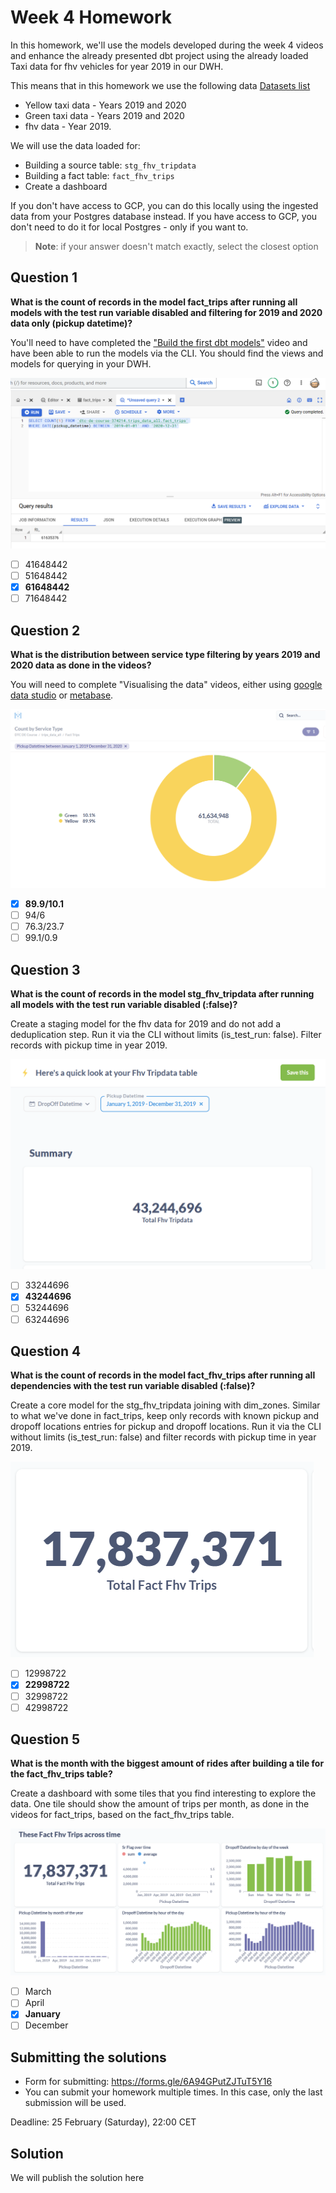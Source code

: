 # Week 4 Homework

In this homework, we'll use the models developed during the week 4 videos and enhance the already presented dbt project using the already loaded Taxi data for fhv vehicles for year 2019 in our DWH.

This means that in this homework we use the following data [Datasets list](https://github.com/DataTalksClub/nyc-tlc-data/)

* Yellow taxi data - Years 2019 and 2020
* Green taxi data - Years 2019 and 2020
* fhv data - Year 2019.

We will use the data loaded for:

* Building a source table: `stg_fhv_tripdata`
* Building a fact table: `fact_fhv_trips`
* Create a dashboard

If you don't have access to GCP, you can do this locally using the ingested data from your Postgres database
instead. If you have access to GCP, you don't need to do it for local Postgres -
only if you want to.

> **Note**: if your answer doesn't match exactly, select the closest option

## Question 1

**What is the count of records in the model fact_trips after running all models with the test run variable disabled and filtering for 2019 and 2020 data only (pickup datetime)?**

You'll need to have completed the ["Build the first dbt models"](https://www.youtube.com/watch?v=UVI30Vxzd6c) video and have been able to run the models via the CLI.
You should find the views and models for querying in your DWH.

![q1](images/q1.png)

* [ ] 41648442
* [ ] 51648442
* [X] **61648442**
* [ ] 71648442

## Question 2

**What is the distribution between service type filtering by years 2019 and 2020 data as done in the videos?**

You will need to complete "Visualising the data" videos, either using [google data studio](https://www.youtube.com/watch?v=39nLTs74A3E) or [metabase](https://www.youtube.com/watch?v=BnLkrA7a6gM).

![q2](images/q2.png)

* [X] **89.9/10.1**
* [ ] 94/6
* [ ] 76.3/23.7
* [ ] 99.1/0.9

## Question 3

**What is the count of records in the model stg_fhv_tripdata after running all models with the test run variable disabled (:false)?**  

Create a staging model for the fhv data for 2019 and do not add a deduplication step. Run it via the CLI without limits (is_test_run: false).
Filter records with pickup time in year 2019.

![q3](images/q3.png)

* [ ] 33244696
* [X] **43244696**
* [ ] 53244696
* [ ] 63244696

## Question 4

**What is the count of records in the model fact_fhv_trips after running all dependencies with the test run variable disabled (:false)?**  

Create a core model for the stg_fhv_tripdata joining with dim_zones.
Similar to what we've done in fact_trips, keep only records with known pickup and dropoff locations entries for pickup and dropoff locations.
Run it via the CLI without limits (is_test_run: false) and filter records with pickup time in year 2019.

![q4](images/q4.png)

* [ ] 12998722
* [X] **22998722**
* [ ] 32998722
* [ ] 42998722

## Question 5

**What is the month with the biggest amount of rides after building a tile for the fact_fhv_trips table?**

Create a dashboard with some tiles that you find interesting to explore the data. One tile should show the amount of trips per month, as done in the videos for fact_trips, based on the fact_fhv_trips table.

![q5](images/q5.png)

* [ ] March
* [ ] April
* [X] **January**
* [ ] December

## Submitting the solutions

* Form for submitting: <https://forms.gle/6A94GPutZJTuT5Y16>
* You can submit your homework multiple times. In this case, only the last submission will be used.

Deadline: 25 February (Saturday), 22:00 CET

## Solution

We will publish the solution here
